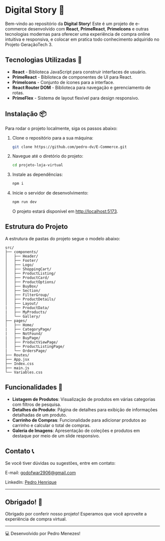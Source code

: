 # Digital Story 🛒

Bem-vindo ao repositório da **Digital Story**! Este é um projeto de e-commerce desenvolvido com **React**, **PrimeReact**, **PrimeIcons** e outras tecnologias modernas para oferecer uma experiência de compra online intuitiva e responsiva, e colocar em pratica todo conhecimento adquirido no Projeto GeraçãoTech 3.

## Tecnologias Utilizadas 🚀

- **React** - Biblioteca JavaScript para construir interfaces de usuário.
- **PrimeReact** - Biblioteca de componentes de UI para React.
- **PrimeIcons** - Conjunto de ícones para a interface.
- **React Router DOM** - Biblioteca para navegação e gerenciamento de rotas.
- **PrimeFlex** - Sistema de layout flexível para design responsivo.

## Instalação 📦

Para rodar o projeto localmente, siga os passos abaixo:

1. Clone o repositório para a sua máquina:
   ```bash
   git clone https://github.com/pedro-dv/E-Commerce.git
   ```

2. Navegue até o diretório do projeto:
   ```bash
   cd projeto-loja-virtual
   ```

3. Instale as dependências:
   ```bash
   npm i
   ```

4. Inicie o servidor de desenvolvimento:
   ```bash
   npm run dev
   ```

   O projeto estará disponível em [http://localhost:5173](http://localhost:5173).

## Estrutura do Projeto

A estrutura de pastas do projeto segue o modelo abaixo:

```
src/
├── components/
│   ├── Header/
│   ├── Footer/
│   ├── Logo/
│   ├── ShoppingCart/
│   ├── ProductListing/
│   ├── ProductCard/
│   ├── ProductOptions/
│   ├── BuyBox/
│   ├── Section/
│   ├── FilterGroup/
│   ├── ProductDetails/
│   ├── Layout/
|   ├── ProductData/
|   ├── MyProducts/
│   └── Gallery/
├── pages/
│   ├── Home/
|   ├── CategoryPage/
|   ├── NotFound/
|   ├── BuyPage/
│   ├── ProductViewPage/
│   ├── ProductListingPage/
|   └── OrdersPage/
├── Routes/
├── App.jsx
├── Index.css
├── main.js
└── Variables.css

```

## Funcionalidades 🌟

- **Listagem de Produtos**: Visualização de produtos em várias categorias com filtros de pesquisa.
- **Detalhes do Produto**: Página de detalhes para exibição de informações detalhadas de um produto.
- **Carrinho de Compras**:  Funcionalidade para adicionar produtos ao carrinho e calcular o total de compras.
- **Galeria de Imagens**: Apresentação de coleções e produtos em destaque por meio de um slide responsivo.

## Contato 📞

Se você tiver dúvidas ou sugestões, entre em contato:



E-mail: godofwar2906@gmail.com


LinkedIn: [Pedro Henrique](https://www.linkedin.com/in/pedro-henrique-74905035a/)



---

## Obrigado! 🎉

Obrigado por conferir nosso projeto! Esperamos que você aproveite a experiência de compra virtual.

---

💻 Desenvolvido por Pedro Menezes! 

